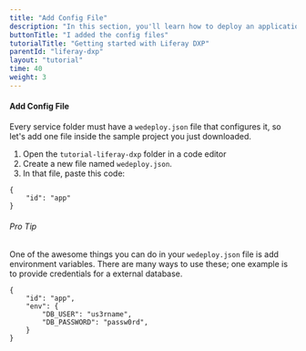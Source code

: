 ```yaml
---
title: "Add Config File"
description: "In this section, you'll learn how to deploy an application using Liferay DXP."
buttonTitle: "I added the config files"
tutorialTitle: "Getting started with Liferay DXP"
parentId: "liferay-dxp"
layout: "tutorial"
time: 40
weight: 3
---
```


#### Add Config File

Every service folder must have a `wedeploy.json` file that configures it, so let's add one file inside the sample project you just downloaded.

1. Open the `tutorial-liferay-dxp` folder in a code editor
2. Create a new file named `wedeploy.json`.
3. In that file, paste this code:

```application/json
{
	"id": "app"
}
```

<aside>

###### <span class="icon-16-star"></span> Pro Tip

One of the awesome things you can do in your `wedeploy.json` file is add environment variables. There are many ways to use these; one example is to provide credentials for a external database.

```application/json
{
	"id": "app",
	"env": {
		"DB_USER": "us3rname",
		"DB_PASSWORD": "passw0rd",
	}
}
```

</aside>

